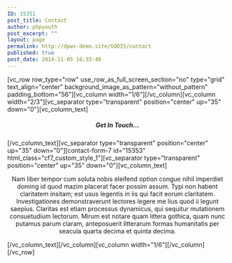 ```yaml
---
ID: 15351
post_title: Contact
author: phpyouth
post_excerpt: ""
layout: page
permalink: http://dpws-demo.site/GODIS/contact
published: true
post_date: 2014-11-05 16:35:48
---
```

[vc_row row_type="row" use_row_as_full_screen_section="no" type="grid" text_align="center" background_image_as_pattern="without_pattern" padding_bottom="56"][vc_column width="1/6"][/vc_column][vc_column width="2/3"][vc_separator type="transparent" position="center" up="35" down="0"][vc_column_text]
<h5 style="text-align: center;">Get In Touch...</h5>
[/vc_column_text][vc_separator type="transparent" position="center" up="35" down="0"][contact-form-7 id="15353" html_class="cf7_custom_style_1"][vc_separator type="transparent" position="center" up="35" down="0"][vc_column_text]
<p style="text-align: center;">Nam liber tempor cum soluta nobis eleifend option congue nihil imperdiet doming id quod mazim placerat facer possim assum. Typi non habent claritatem insitam; est usus legentis in iis qui facit eorum claritatem. Investigationes demonstraverunt lectores legere me lius quod ii legunt saepius. Claritas est etiam processus dynamicus, qui sequitur mutationem consuetudium lectorum. Mirum est notare quam littera gothica, quam nunc putamus parum claram, anteposuerit litterarum formas humanitatis per seacula quarta decima et quinta decima.</p>
[/vc_column_text][/vc_column][vc_column width="1/6"][/vc_column][/vc_row]